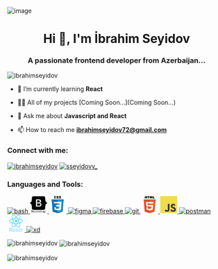 ![image](https://github.com/ibrahimseyidov/ibrahimseyidov/assets/116645047/5f9b39c8-47bd-43c1-882d-19f4fd2e4e56)

<h1 align="center">Hi 👋, I'm İbrahim Seyidov</h1>
<h3 align="center">A passionate frontend developer from Azerbaijan...</h3>

<p align="left"> <img src="https://komarev.com/ghpvc/?username=ibrahimseyidov&label=Profile%20views&color=b40e0e&style=flat-square" alt="ibrahimseyidov" /> </p>

- 🌱 I’m currently learning **React**

- 👨‍💻 All of my projects [Coming Soon...](Coming Soon...)

- 💬 Ask me about **Javascript and React**

- 📫 How to reach me **ibrahimseyidov72@gmail.com**

<h3 align="left">Connect with me:</h3>
<p align="left">
<a href="https://linkedin.com/in/ibrahimseyidov" target="blank"><img align="center" src="https://raw.githubusercontent.com/rahuldkjain/github-profile-readme-generator/master/src/images/icons/Social/linked-in-alt.svg" alt="ibrahimseyidov" height="30" width="40" /></a>
<a href="https://instagram.com/sseyidovv_" target="blank"><img align="center" src="https://raw.githubusercontent.com/rahuldkjain/github-profile-readme-generator/master/src/images/icons/Social/instagram.svg" alt="sseyidovv_" height="30" width="40" /></a>
</p>

<h3 align="left">Languages and Tools:</h3>
<p align="left"> <a href="https://www.gnu.org/software/bash/" target="_blank" rel="noreferrer"> <img src="https://www.vectorlogo.zone/logos/gnu_bash/gnu_bash-icon.svg" alt="bash" width="40" height="40"/> </a> <a href="https://getbootstrap.com" target="_blank" rel="noreferrer"> <img src="https://raw.githubusercontent.com/devicons/devicon/master/icons/bootstrap/bootstrap-plain-wordmark.svg" alt="bootstrap" width="40" height="40"/> </a> <a href="https://www.w3schools.com/css/" target="_blank" rel="noreferrer"> <img src="https://raw.githubusercontent.com/devicons/devicon/master/icons/css3/css3-original-wordmark.svg" alt="css3" width="40" height="40"/> </a> <a href="https://www.figma.com/" target="_blank" rel="noreferrer"> <img src="https://www.vectorlogo.zone/logos/figma/figma-icon.svg" alt="figma" width="40" height="40"/> </a> <a href="https://firebase.google.com/" target="_blank" rel="noreferrer"> <img src="https://www.vectorlogo.zone/logos/firebase/firebase-icon.svg" alt="firebase" width="40" height="40"/> </a> <a href="https://git-scm.com/" target="_blank" rel="noreferrer"> <img src="https://www.vectorlogo.zone/logos/git-scm/git-scm-icon.svg" alt="git" width="40" height="40"/> </a> <a href="https://www.w3.org/html/" target="_blank" rel="noreferrer"> <img src="https://raw.githubusercontent.com/devicons/devicon/master/icons/html5/html5-original-wordmark.svg" alt="html5" width="40" height="40"/> </a> <a href="https://developer.mozilla.org/en-US/docs/Web/JavaScript" target="_blank" rel="noreferrer"> <img src="https://raw.githubusercontent.com/devicons/devicon/master/icons/javascript/javascript-original.svg" alt="javascript" width="40" height="40"/> </a> <a href="https://postman.com" target="_blank" rel="noreferrer"> <img src="https://www.vectorlogo.zone/logos/getpostman/getpostman-icon.svg" alt="postman" width="40" height="40"/> </a> <a href="https://reactjs.org/" target="_blank" rel="noreferrer"> <img src="https://raw.githubusercontent.com/devicons/devicon/master/icons/react/react-original-wordmark.svg" alt="react" width="40" height="40"/> </a> <a href="https://www.adobe.com/products/xd.html" target="_blank" rel="noreferrer"> <img src="https://cdn.worldvectorlogo.com/logos/adobe-xd.svg" alt="xd" width="40" height="40"/> </a> </p>

<p><img align="left" src="https://github-readme-stats.vercel.app/api/top-langs?username=ibrahimseyidov&show_icons=true&theme=dracula&locale=en&layout=compact" alt="ibrahimseyidov" /></p>

<p>&nbsp;<img align="center" src="https://github-readme-stats.vercel.app/api?username=ibrahimseyidov&show_icons=true&theme=dark&hide_border=true&locale=en" alt="ibrahimseyidov" /></p>

<p><img align="center" src="https://github-readme-streak-stats.herokuapp.com/?user=ibrahimseyidov&theme=highcontrast" alt="ibrahimseyidov" /></p>

